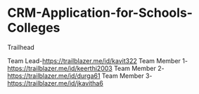 # CRM-Application-for-Schools-Colleges

Trailhead

Team Lead-https://trailblazer.me/id/kavit322
Team Member 1-https://trailblazer.me/id/keerthi2003
Team Member 2-https://trailblazer.me/id/durga61
Team Member 3-https://trailblazer.me/id/jkavitha6
